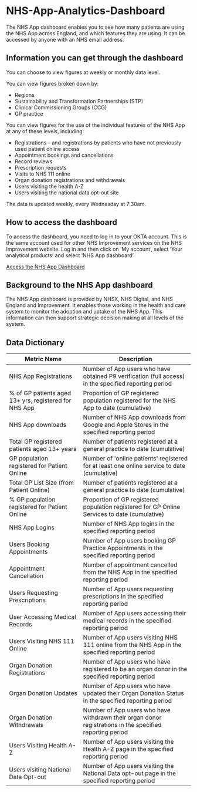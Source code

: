 # NHS-App-Analytics-Dashboard
The NHS App dashboard enables you to see how many patients are using the NHS App across England, and which features they are using. It can be accessed by anyone with an NHS email address.

## Information you can get through the dashboard
You can choose to view figures at weekly or monthly data level.

You can view figures broken down by:

- Regions
- Sustainability and Transformation Partnerships (STP)
- Clinical Commissioning Groups (CCG)
- GP practice

You can view figures for the use of the individual features of the NHS App at any of these levels,  including:

- Registrations – and registrations by patients who have not previously used patient online access
- Appointment bookings and cancellations
- Record reviews
- Prescription requests
- Visits to NHS 111 online
- Organ donation registrations and withdrawals
- Users visiting the health A-Z
- Users visiting the national data opt-out site

The data is updated weekly, every Wednesday at 7:30am.

## How to access the dashboard
To access the dashboard, you need to log in to your OKTA account. This is the same account used for other NHS Improvement services on the NHS Improvement website. Log in and then click on ‘My account’, select ‘Your analytical products’ and select ‘NHS App dashboard’.

[Access the NHS App Dashboard](https://analytics.improvement.nhs.uk/#/workbooks/1166/views)

## Background to the NHS App dashboard
The NHS App dashboard is provided by NHSX, NHS Digital, and NHS England and Improvement. It enables those working in the health and care system to monitor the adoption and uptake of the NHS App. This information can then support strategic decision making at all levels of the system.

## Data Dictionary
| Metric Name                                           | Description                                                                                              |
|-------------------------------------------------------|----------------------------------------------------------------------------------------------------------|
| NHS App Registrations                                 | Number of App users who have obtained P9 verification (full access) in the specified reporting period    |
| % of GP patients aged 13+ yrs, registered for NHS App | Proportion of GP registered population registered for the NHS App to date (cumulative)                   |
| NHS App downloads                                     | Number of NHS App downloads from Google and Apple Stores in the specified reporting period               |
| Total GP registered patients aged 13+ years           | Number of patients registered at a general practice to date (cumulative)                                 |
| GP population registered for Patient Online           | Number of 'online patients' registered for at least one online service to date (cumulative)              |
| Total GP List Size (from Patient Online)              | Number of patients registered at a general practice to date (cumulative)                                 |
| % GP population registered for Patient Online         | Proportion of GP registered population registered for GP Online Services to date (cumulative)            |
| NHS App Logins                                        | Number of NHS App logins in the specified reporting period                                               |
| Users Booking Appointments                            | Number of App users booking GP Practice Appointments in the specified reporting period                   |
| Appointment Cancellation                              | Number of appointment cancelled from the NHS App in the specified reporting period                       |
| Users Requesting Prescriptions                        | Number of App users requesting prescriptions in the specified reporting period                           |
| User Accessing Medical Records                        | Number of App users accessing their medical records in the specified reporting period                    |
| Users Visiting NHS 111 Online                         | Number of App users visiting NHS 111 online from the NHS App in the specified reporting period           |
| Organ Donation Registrations                          | Number of App users who have registered to be an organ donor in the specified reporting period           |
| Organ Donation Updates                                | Number of App users who have updated their Organ Donation Status in the specified reporting period       |
| Organ Donation Withdrawals                            | Number of App users who have withdrawn their organ donor registrations in the specified reporting period |
| Users Visiting Health A-Z                             | Number of App users visiting the Health A-Z page in the specified reporting period                       |
| Users visiting National Data Opt-out                  | Number of App users visiting the National Data opt-out page in the specified reporting period            |
